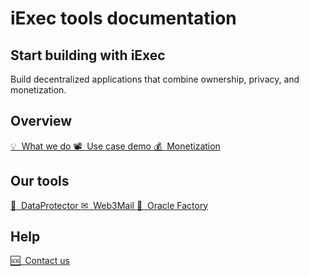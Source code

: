 # iExec tools documentation

## Start building with iExec

Build decentralized applications that combine ownership, privacy, and
monetization.

## Overview

<a href="./overview/whatWeDo" class="link-for-home">
  💡 &nbsp;What we do
</a>

<a href="./overview/use-case-demo" class="link-for-home">
  📽 &nbsp;Use case demo
</a>

<a href="./overview/MonetizationConcepts" class="link-for-home">
  💰 &nbsp;Monetization
</a>

## Our tools

<a href="./tools/dataProtector" class="link-for-home">
  🔐 &nbsp;DataProtector
</a>

<a href="./tools/web3mail" class="link-for-home">
  ✉ &nbsp;Web3Mail
</a>

<a href="./tools/oracleFactory" class="link-for-home">
  🧙 &nbsp;Oracle Factory
</a>

## Help

<a href="./help/contact-us" class="link-for-home">
  🆘 &nbsp;Contact us
</a>
